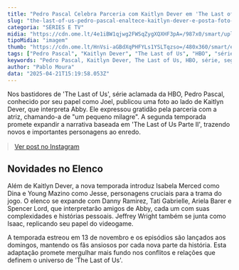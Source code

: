 ```yaml
---
title: "Pedro Pascal Celebra Parceria com Kaitlyn Dever em 'The Last of Us'"
slug: "the-last-of-us-pedro-pascal-enaltece-kaitlyn-dever-e-posta-foto-com-atriz"
categoria: "SÉRIES E TV"
midia: "https://cdn.ome.lt/4e1iBW1qjwg2FWSqZygXQXHF3pA=/987x0/smart/uploads/conteudo/fotos/OMELETE_CAPA_-_2025-04-21T121241.755.png"
tipoMidia: "imagem"
thumb: "https://cdn.ome.lt/HnVsi-aGBdXqPHFYLs1YSLTqzso=/480x360/smart/extras/conteudos/omelete_THUMB_-_2025-04-21T121210.833.png"
tags: ["Pedro Pascal", "Kaitlyn Dever", "The Last of Us", "HBO", "série", "segunda temporada", "novos episódios", "especial-The Last of Us"]
keywords: "Pedro Pascal, Kaitlyn Dever, The Last of Us, HBO, série, segunda temporada, novos episódios"
author: "Pablo Moura"
data: "2025-04-21T15:19:58.053Z"
---
```


Nos bastidores de 'The Last of Us', série aclamada da HBO, Pedro Pascal, conhecido por seu papel como Joel, publicou uma foto ao lado de Kaitlyn Dever, que interpreta Abby. Ele expressou gratidão pela parceria com a atriz, chamando-a de "um pequeno milagre". A segunda temporada promete expandir a narrativa baseada em 'The Last of Us Parte II', trazendo novos e importantes personagens ao enredo.

<blockquote class="instagram-media" data-instgrm-permalink="https://www.instagram.com/p/DIsnfw9uzpL/" data-instgrm-version="14" style="width:100%; max-width:540px; margin:1rem auto;"><a href="https://www.instagram.com/p/DIsnfw9uzpL/">Ver post no Instagram</a></blockquote>

## Novidades no Elenco

Além de Kaitlyn Dever, a nova temporada introduz Isabela Merced como Dina e Young Mazino como Jesse, personagens cruciais para a trama do jogo. O elenco se expande com Danny Ramirez, Tati Gabrielle, Ariela Barer e Spencer Lord, que interpretarão amigos de Abby, cada um com suas complexidades e histórias pessoais. Jeffrey Wright também se junta como Isaac, replicando seu papel do videogame.

A temporada estreou em 13 de novembro e os episódios são lançados aos domingos, mantendo os fãs ansiosos por cada nova parte da história. Esta adaptação promete mergulhar mais fundo nos conflitos e relações que definem o universo de 'The Last of Us'.